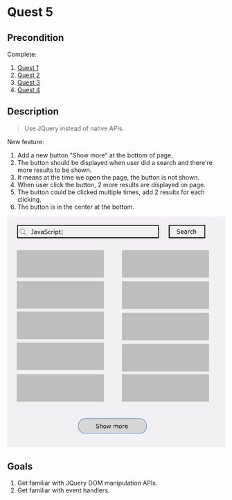 # Quest 5

## Precondition

Complete:

1. [Quest 1](../Q1)
1. [Quest 2](../Q2)
1. [Quest 3](../Q3)
1. [Quest 4](../Q4)

## Description

> Use JQuery instead of native APIs.

New feature:

1. Add a new button "Show more" at the bottom of page.
2. The button should be displayed when user did a search and there're
  more results to be shown.
3. It means at the time we open the page, the button is not shown.
4. When user click the button, 2 more results are displayed on page.
5. The button could be clicked multiple times, add 2 results for each clicking.
6. The button is in the center at the bottom.

<img src="q5.jpg" alt="" width="600">

## Goals

1. Get familiar with JQuery DOM manipulation APIs.
1. Get familiar with event handlers.
